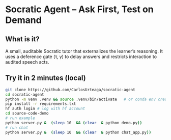 # Socratic Agent – Ask First, Test on Demand

## What is it?
A small, auditable Socratic tutor that externalizes the learner’s reasoning. It uses a deference gate (τ, γ) to delay answers and restricts interaction to audited speech acts.


## Try it in 2 minutes (local)
```bash
git clone https://github.com/CarlosUrteaga/socratic-agent
cd socratic-agent
python -m venv .venv && source .venv/bin/activate   # or conda env create -f environment.yml
pip install -r requirements.txt
hf auth login # log with hf account
cd source-code-demo
# run example
python server.py &  (sleep 10  && (clear  & python demo.py))
# run chat
python server.py &  (sleep 10  && (clear  & python chat_app.py))
````
